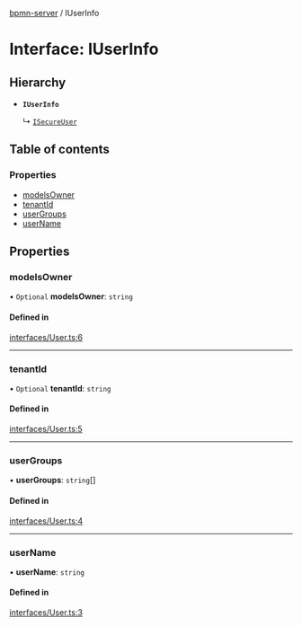[bpmn-server](../README.md) / IUserInfo

# Interface: IUserInfo

## Hierarchy

- **`IUserInfo`**

  ↳ [`ISecureUser`](isecureuser.md)

## Table of contents

### Properties

- [modelsOwner](iuserinfo.md#modelsowner)
- [tenantId](iuserinfo.md#tenantid)
- [userGroups](iuserinfo.md#usergroups)
- [userName](iuserinfo.md#username)

## Properties

### modelsOwner

• `Optional` **modelsOwner**: `string`

#### Defined in

[interfaces/User.ts:6](https://github.com/bpmnServer/bpmn-server/blob/b56411b/src/interfaces/User.ts#L6)

___

### tenantId

• `Optional` **tenantId**: `string`

#### Defined in

[interfaces/User.ts:5](https://github.com/bpmnServer/bpmn-server/blob/b56411b/src/interfaces/User.ts#L5)

___

### userGroups

• **userGroups**: `string`[]

#### Defined in

[interfaces/User.ts:4](https://github.com/bpmnServer/bpmn-server/blob/b56411b/src/interfaces/User.ts#L4)

___

### userName

• **userName**: `string`

#### Defined in

[interfaces/User.ts:3](https://github.com/bpmnServer/bpmn-server/blob/b56411b/src/interfaces/User.ts#L3)
